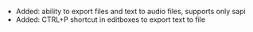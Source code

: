 - Added: ability to export files and text to audio files, supports only sapi
- Added: CTRL+P shortcut in editboxes to export text to file